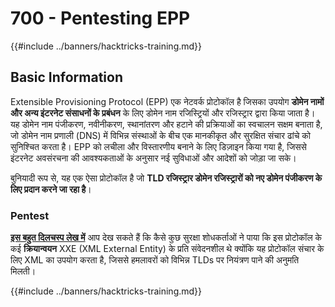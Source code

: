 # 700 - Pentesting EPP

{{#include ../banners/hacktricks-training.md}}

## Basic Information

Extensible Provisioning Protocol (EPP) एक नेटवर्क प्रोटोकॉल है जिसका उपयोग **डोमेन नामों और अन्य इंटरनेट संसाधनों के प्रबंधन** के लिए डोमेन नाम रजिस्ट्रियों और रजिस्ट्रार द्वारा किया जाता है। यह डोमेन नाम पंजीकरण, नवीनीकरण, स्थानांतरण और हटाने की प्रक्रियाओं का स्वचालन सक्षम बनाता है, जो डोमेन नाम प्रणाली (DNS) में विभिन्न संस्थाओं के बीच एक मानकीकृत और सुरक्षित संचार ढांचे को सुनिश्चित करता है। EPP को लचीला और विस्तारणीय बनाने के लिए डिज़ाइन किया गया है, जिससे इंटरनेट अवसंरचना की आवश्यकताओं के अनुसार नई सुविधाओं और आदेशों को जोड़ा जा सके।

बुनियादी रूप से, यह एक ऐसा प्रोटोकॉल है जो **TLD रजिस्ट्रार डोमेन रजिस्ट्रारों को नए डोमेन पंजीकरण के लिए प्रदान करने जा रहा है**।

### Pentest

[**इस बहुत दिलचस्प लेख में**](https://hackcompute.com/hacking-epp-servers/) आप देख सकते हैं कि कैसे कुछ सुरक्षा शोधकर्ताओं ने पाया कि इस प्रोटोकॉल के कई **क्रियान्वयन** XXE (XML External Entity) के प्रति संवेदनशील थे क्योंकि यह प्रोटोकॉल संचार के लिए XML का उपयोग करता है, जिससे हमलावरों को विभिन्न TLDs पर नियंत्रण पाने की अनुमति मिलती। 

{{#include ../banners/hacktricks-training.md}}
